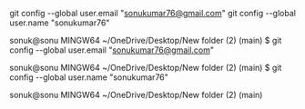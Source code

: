 
  git config --global user.email "sonukumar76@gmail.com"
  git config --global user.name "sonukumar76"

  

sonuk@sonu MINGW64 ~/OneDrive/Desktop/New folder (2) (main)
$   git config --global user.email "sonukumar76@gmail.com"

sonuk@sonu MINGW64 ~/OneDrive/Desktop/New folder (2) (main)
$ git config --global user.name "sonukumar76"

sonuk@sonu MINGW64 ~/OneDrive/Desktop/New folder (2) (main)